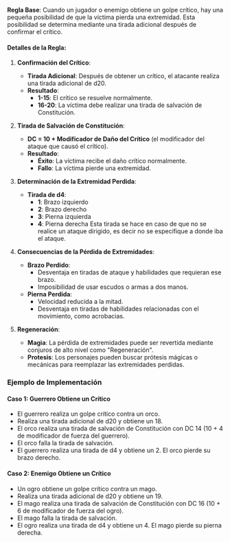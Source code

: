 **Regla Base**: Cuando un jugador o enemigo obtiene un golpe crítico, hay una pequeña posibilidad de que la víctima pierda una extremidad. Esta posibilidad se determina mediante una tirada adicional después de confirmar el crítico.

#### Detalles de la Regla:

1. **Confirmación del Crítico**:
    
    - **Tirada Adicional**: Después de obtener un crítico, el atacante realiza una tirada adicional de d20.
    - **Resultado**:
        - **1-15**: El crítico se resuelve normalmente.
        - **16-20**: La víctima debe realizar una tirada de salvación de Constitución.
2. **Tirada de Salvación de Constitución**:
    
    - **DC = 10 + Modificador de Daño del Crítico** (el modificador del ataque que causó el crítico).
    - **Resultado**:
        - **Éxito**: La víctima recibe el daño crítico normalmente.
        - **Fallo**: La víctima pierde una extremidad.
3. **Determinación de la Extremidad Perdida**:
    
    - **Tirada de d4**:
        - **1**: Brazo izquierdo
        - **2**: Brazo derecho
        - **3**: Pierna izquierda
        - **4**: Pierna derecha
        Esta tirada se hace en caso de que no se realice un ataque dirigido, es decir no se especifique a donde iba el ataque.
4. **Consecuencias de la Pérdida de Extremidades**:
    
    - **Brazo Perdido**:
        - Desventaja en tiradas de ataque y habilidades que requieran ese brazo.
        - Imposibilidad de usar escudos o armas a dos manos.
    - **Pierna Perdida**:
        - Velocidad reducida a la mitad.
        - Desventaja en tiradas de habilidades relacionadas con el movimiento, como acrobacias.
5. **Regeneración**:
    
    - **Magia**: La pérdida de extremidades puede ser revertida mediante conjuros de alto nivel como "Regeneración".
    - **Protesis**: Los personajes pueden buscar prótesis mágicas o mecánicas para reemplazar las extremidades perdidas.

### Ejemplo de Implementación

#### Caso 1: Guerrero Obtiene un Crítico

- El guerrero realiza un golpe crítico contra un orco.
- Realiza una tirada adicional de d20 y obtiene un 18.
- El orco realiza una tirada de salvación de Constitución con DC 14 (10 + 4 de modificador de fuerza del guerrero).
- El orco falla la tirada de salvación.
- El guerrero realiza una tirada de d4 y obtiene un 2. El orco pierde su brazo derecho.

#### Caso 2: Enemigo Obtiene un Crítico

- Un ogro obtiene un golpe crítico contra un mago.
- Realiza una tirada adicional de d20 y obtiene un 19.
- El mago realiza una tirada de salvación de Constitución con DC 16 (10 + 6 de modificador de fuerza del ogro).
- El mago falla la tirada de salvación.
- El ogro realiza una tirada de d4 y obtiene un 4. El mago pierde su pierna derecha.